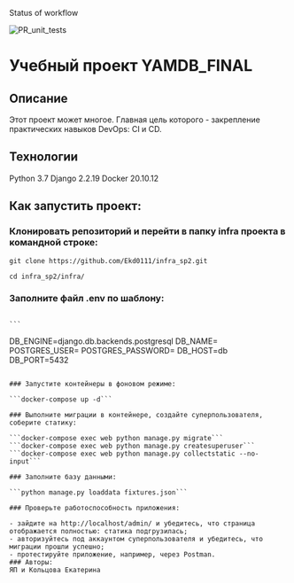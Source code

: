 Status of workflow

![PR_unit_tests](https://github.com/Ekd0111/yamdb_final/workflows/yamdb_workflow/badge.svg)

# Учебный проект YAMDB_FINAL
## Описание
Этот проект может многое. Главная цель которого - закрепление практических навыков DevOps: CI и CD.
## Технологии
Python 3.7
Django 2.2.19
Docker 20.10.12

## Как запустить проект:

### Клонировать репозиторий и перейти в папку infra проекта в командной строке:

```git clone https://github.com/Ekd0111/infra_sp2.git```

```cd infra_sp2/infra/```

### Заполните файл .env по шаблону:

                                                                                                         ```
DB_ENGINE=django.db.backends.postgresql
DB_NAME=
POSTGRES_USER=
POSTGRES_PASSWORD=
DB_HOST=db
DB_PORT=5432
```

### Запустите контейнеры в фоновом режиме:

```docker-compose up -d```

### Выполните миграции в контейнере, создайте суперпользователя, соберите статику:

```docker-compose exec web python manage.py migrate```
```docker-compose exec web python manage.py createsuperuser```
```docker-compose exec web python manage.py collectstatic --no-input```

### Заполните базу данными:

```python manage.py loaddata fixtures.json```

### Проверьте работоспособность приложения:

- зайдите на http://localhost/admin/ и убедитесь, что страница отображается полностью: статика подгрузилась;
- авторизуйтесь под аккаунтом суперпользователя и убедитесь, что миграции прошли успешно;
- протестируйте приложение, например, через Postman.
### Авторы:
ЯП и Кольцова Екатерина
